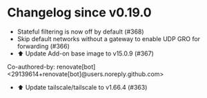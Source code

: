 # Changelog since v0.19.0
- Stateful filtering is now off by default (#368) 
- Skip default networks without a gateway to enable UDP GRO for forwarding (#366) 
- ⬆️ Update Add-on base image to v15.0.9 (#367)

Co-authored-by: renovate[bot] <29139614+renovate[bot]@users.noreply.github.com> 
- ⬆️ Update tailscale/tailscale to v1.66.4 (#363) 
